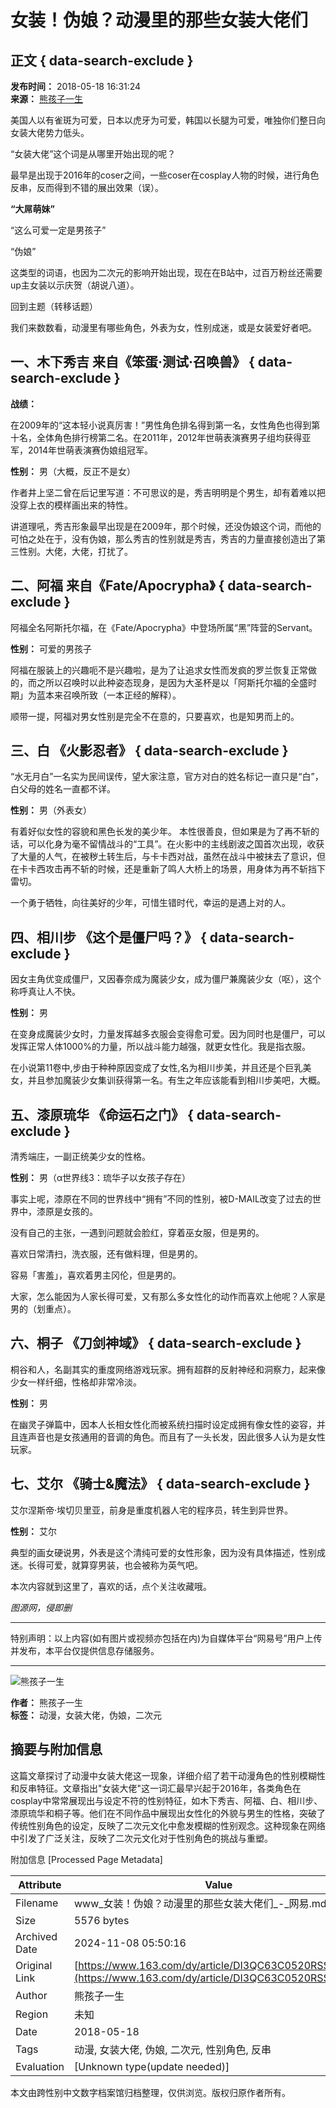 # 女装！伪娘？动漫里的那些女装大佬们

## 正文 { data-search-exclude }


**发布时间：** 2018-05-18 16:31:24  
**来源：** [熊孩子一生](https://www.163.com/dy/media/T1513848945582.html)  

美国人以有雀斑为可爱，日本以虎牙为可爱，韩国以长腿为可爱，唯独你们整日向女装大佬势力低头。

“女装大佬”这个词是从哪里开始出现的呢？

最早是出现于2016年的coser之间，一些coser在cosplay人物的时候，进行角色反串，反而得到不错的展出效果（误）。

**“大屌萌妹”**

“这么可爱一定是男孩子”

“伪娘”

这类型的词语，也因为二次元的影响开始出现，现在在B站中，过百万粉丝还需要up主女装以示庆贺（胡说八道）。

回到主题（转移话题）

我们来数数看，动漫里有哪些角色，外表为女，性别成迷，或是女装爱好者吧。

## 一、木下秀吉 来自《笨蛋·测试·召唤兽》 { data-search-exclude }

**战绩：**

在2009年的“这本轻小说真厉害！”男性角色排名得到第一名，女性角色也得到第十名，全体角色排行榜第二名。在2011年，2012年世萌表演赛男子组均获得亚军，2014年世萌表演赛伪娘组冠军。

**性别：** 男（大概，反正不是女）

作者井上坚二曾在后记里写道：不可思议的是，秀吉明明是个男生，却有着难以把没穿上衣的模样画出来的特性。

讲道理吼，秀吉形象最早出现是在2009年，那个时候，还没伪娘这个词，而他的可怕之处在于，没有伪娘，那么秀吉的性别就是秀吉，秀吉的力量直接创造出了第三性别。大佬，大佬，打扰了。

## 二、阿福 来自《Fate/Apocrypha》 { data-search-exclude }

阿福全名阿斯托尔福，在《Fate/Apocrypha》中登场所属“黑”阵营的Servant。

**性别：** 可爱的男孩子  

阿福在服装上的兴趣呃不是兴趣啦，是为了让追求女性而发疯的罗兰恢复正常做的，而之所以召唤时以此种姿态现身，是因为大圣杯是以「阿斯托尔福的全盛时期」为蓝本来召唤所致（一本正经的解释）。

顺带一提，阿福对男女性别是完全不在意的，只要喜欢，也是知男而上的。

## 三、白 《火影忍者》 { data-search-exclude }

“水无月白”一名实为民间误传，望大家注意，官方对白的姓名标记一直只是“白”，白父母的姓名一直都不详。

**性别：** 男（外表女）

有着好似女性的容貌和黑色长发的美少年。 本性很善良，但如果是为了再不斩的话，可以化身为毫不留情战斗的“工具”。在火影中的主线剧波之国首次出现，收获了大量的人气，在被秽土转生后，与卡卡西对战，虽然在战斗中被抹去了意识，但在卡卡西攻击再不斩的时候，还是重新了鸣人大桥上的场景，用身体为再不斩挡下雷切。

一个勇于牺牲，向往美好的少年，可惜生错时代，幸运的是遇上对的人。

## 四、相川步 《这个是僵尸吗？》 { data-search-exclude }

因女主角优变成僵尸，又因春奈成为魔装少女，成为僵尸兼魔装少女（呕），这个称呼真让人不快。

**性别：** 男

在变身成魔装少女时，力量发挥越多衣服会变得愈可爱。因为同时也是僵尸，可以发挥正常人体1000%的力量，所以战斗能力越强，就更女性化。我是指衣服。

在小说第11卷中,步由于种种原因变成了女性,名为相川步美，并且还是个巨乳美女，并且参加魔装少女集训获得第一名。有生之年应该能看到相川步美吧，大概。

## 五、漆原琉华 《命运石之门》 { data-search-exclude }

清秀端庄，一副正统美少女的性格。

**性别：** 男（α世界线3：琉华子以女孩子存在）

事实上呢，漆原在不同的世界线中“拥有”不同的性别，被D-MAIL改变了过去的世界中，漆原是女孩的。

没有自己的主张，一遇到问题就会脸红，穿着巫女服，但是男的。

喜欢日常清扫，洗衣服，还有做料理，但是男的。

容易「害羞」，喜欢着男主冈伦，但是男的。

大家，怎么能因为人家长得可爱，又有那么多女性化的动作而喜欢上他呢？人家是男的（划重点）。

## 六、桐子 《刀剑神域》 { data-search-exclude }

桐谷和人，名副其实的重度网络游戏玩家。拥有超群的反射神经和洞察力，起来像少女一样纤细，性格却非常冷淡。

**性别：** 男

在幽灵子弹篇中，因本人长相女性化而被系统扫描时设定成拥有像女性的姿容，并且连声音也是女孩通用的音调的角色。而且有了一头长发，因此很多人认为是女性玩家。

## 七、艾尔 《骑士&魔法》 { data-search-exclude }

艾尔涅斯帝·埃切贝里亚，前身是重度机器人宅的程序员，转生到异世界。

**性别：** 艾尔

典型的画女硬说男，外表是这个清纯可爱的女性形象，因为没有具体描述，性别成迷。长得可爱，就算穿男装，也会被称为英气吧。

本次内容就到这里了，喜欢的话，点个关注收藏哦。

*图源网，侵即删*

---

特别声明：以上内容(如有图片或视频亦包括在内)为自媒体平台“网易号”用户上传并发布，本平台仅提供信息存储服务。

---

![熊孩子一生](https://nimg.ws.126.net/?url=http://dingyue.ws.126.net/Ao2uZky6a7iL6gnw0jeIADZykeeK4PanP72S2h6IpNypl1513848845535.png&thumbnail=160y160&quality=80&type=jpg)

**作者：** 熊孩子一生  
**标签：** 动漫，女装大佬，伪娘，二次元  


## 摘要与附加信息

<!-- tcd_abstract -->
这篇文章探讨了动漫中女装大佬这一现象，详细介绍了若干动漫角色的性别模糊性和反串特征。文章指出"女装大佬"这一词汇最早兴起于2016年，各类角色在cosplay中常常展现出与设定不符的性别特征，如木下秀吉、阿福、白、相川步、漆原琉华和桐子等。他们在不同作品中展现出女性化的外貌与男生的性格，突破了传统性别角色的设定，反映了二次元文化中愈发模糊的性别观念。这种现象在网络中引发了广泛关注，反映了二次元文化对于性别角色的挑战与重塑。
<!-- tcd_abstract_end -->

附加信息 [Processed Page Metadata]

| Attribute       | Value                                  |
|-----------------|----------------------------------------|
| Filename        | www_女装！伪娘？动漫里的那些女装大佬们_-_网易.md                             |
| Size            | 5576 bytes                           |
| Archived Date   | 2024-11-08 05:50:16                             |
| Original Link   | [https://www.163.com/dy/article/DI3QC63C0520RSS9.html](https://www.163.com/dy/article/DI3QC63C0520RSS9.html)                       |
| Author          | 熊孩子一生                               |
| Region          | 未知                               |
| Date            | 2018-05-18                                 |
| Tags            | 动漫, 女装大佬, 伪娘, 二次元, 性别角色, 反串                                 |
| Evaluation            | [Unknown type(update needed)]                                 |
<!-- tcd_table_end -->

本文由跨性别中文数字档案馆归档整理，仅供浏览。版权归原作者所有。
